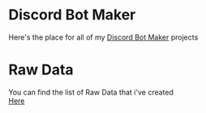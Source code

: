 # Discord Bot Maker
Here's the place for all of my [Discord Bot Maker](https://store.steampowered.com/app/682130/Discord_Bot_Maker/) projects

# Raw Data
You can find the list of Raw Data that i've created <br> 
[Here]()
